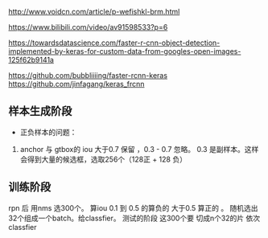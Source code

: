 http://www.voidcn.com/article/p-wefishkl-brm.html

https://www.bilibili.com/video/av91598533?p=6

https://towardsdatascience.com/faster-r-cnn-object-detection-implemented-by-keras-for-custom-data-from-googles-open-images-125f62b9141a

https://github.com/bubbliiiing/faster-rcnn-keras
https://github.com/jinfagang/keras_frcnn

## 样本生成阶段
* 正负样本的问题：
1. anchor 与 gtbox的 iou 大于0.7 保留 ，0.3 - 0.7 忽略。 0.3 是副样本。这样会得到大量的候选框，选取256个（128正 + 128 负）

## 训练阶段
rpn 后 用nms 选300个。 算iou 0.1 到 0.5 的算负的 大于0.5 算正的 。 随机选出32个组成一个batch。给classfier。
测试的阶段 这300个要 切成n个32的片 依次classfier